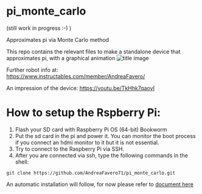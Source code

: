 # pi_monte_carlo

(still work in progress :-) )

Approximates pi via Monte Carlo method

This repo contains the relevant files to make a standalone device that approximates pi, with a graphical animation
![title image](/images/title.png)

Further robot info at: https://www.instructables.com/member/AndreaFavero/

An impression of the device: https://youtu.be/TkHhk7qaoyI


# How to setup the Rspberry Pi:
1. Flash your SD card with Raspberry Pi OS (64-bit) Bookworm
2. Put the sd card in the pi and power it. You can monitor the boot process if you connect an hdmi monitor to it but it is not essential. 
3. Try to connect to the Raspberry Pi via SSH.
5. After you are connected via ssh, type the following commands in the shell:

```
git clone https://github.com/AndreaFavero71/pi_monte_carlo.git
```

An automatic installation will follow, for now please refer to [document here](setup/Installation_steps.txt)